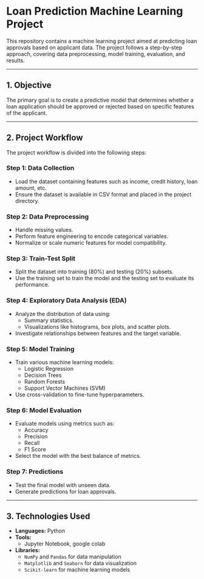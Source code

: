 # Loan Prediction Machine Learning Project

This repository contains a machine learning project aimed at predicting loan approvals based on applicant data. The project follows a step-by-step approach, covering data preprocessing, model training, evaluation, and results.

---

## **1. Objective**
The primary goal is to create a predictive model that determines whether a loan application should be approved or rejected based on specific features of the applicant.

---

## **2. Project Workflow**
The project workflow is divided into the following steps:

### **Step 1: Data Collection**
- Load the dataset containing features such as income, credit history, loan amount, etc.
- Ensure the dataset is available in CSV format and placed in the project directory.

### **Step 2: Data Preprocessing**
- Handle missing values.
- Perform feature engineering to encode categorical variables.
- Normalize or scale numeric features for model compatibility.

### **Step 3: Train-Test Split**
- Split the dataset into training (80%) and testing (20%) subsets.
- Use the training set to train the model and the testing set to evaluate its performance.

### **Step 4: Exploratory Data Analysis (EDA)**
- Analyze the distribution of data using:
  - Summary statistics.
  - Visualizations like histograms, box plots, and scatter plots.
- Investigate relationships between features and the target variable.

### **Step 5: Model Training**
- Train various machine learning models:
  - Logistic Regression
  - Decision Trees
  - Random Forests
  - Support Vector Machines (SVM)
- Use cross-validation to fine-tune hyperparameters.

### **Step 6: Model Evaluation**
- Evaluate models using metrics such as:
  - Accuracy
  - Precision
  - Recall
  - F1 Score
- Select the model with the best balance of metrics.

### **Step 7: Predictions**
- Test the final model with unseen data.
- Generate predictions for loan approvals.

---

## **3. Technologies Used**
- **Languages:** Python
- **Tools:**
  - Jupyter Notebook, google colab
- **Libraries:**
  - `NumPy` and `Pandas` for data manipulation
  - `Matplotlib` and `Seaborn` for data visualization
  - `Scikit-learn` for machine learning models


